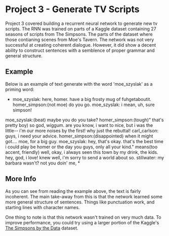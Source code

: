 # Project 3 - Generate TV Scripts
Project 3 covered building a recurrent neural network to generate new tv scripts. The RNN was trained on parts of a Kaggle dataset containing 27 seasons of scripts from The Simpsons. The parts of the dataset where those contianing scenes from Moe's Tavern. The network was not very successful at creating coherent dialogue. However, it did show a decent ability to construct sentences with a semblence of proper grammar and general structure.

## Example
Below is an example of text generate with the word 'moe_szyslak' as a priming word:
* moe_szyslak: here, homer. have a big frosty mug of fuhgetaboutit.
homer_simpson:(not moe) do you go.
moe_szyslak: i mean, uh, sure simpson!


moe_szyslak:(beat) maybe you do you take?
homer_simpson:(tough)" that's pretty boy) so god, wiggum.
are you know, i want to nice, but i was the little-- i'm our more noises by the first! why just the rebuttal!
carl_carlson: guys, i need your advice.
homer_simpson:(disappointed) when it might got.... moe, for a big guy.
moe_szyslak: hey, that's okay. that's the best time i could play be homer or the day you guys, only all your kind." means(too accent, friendly) well, okay, i always seen this town by my drink, the kids. hey, god, i love!
knew well, i'm sorry to send a world about so.
stillwater: my barbara wasn't? not you doin' me, *

## More Info
As you can see from reading the example above, the text is fairly incoherent. The main take-away from this is that the network learned some more general structure of sentences. Things like punctuation work, and starting lines with character names. 

One thing to note is that this network wasn't trained on very much data. To improve performance, you could try using a larger portion of the Kaggle's [The Simpsons by the Data](https://www.kaggle.com/wcukierski/the-simpsons-by-the-data) dataset.
